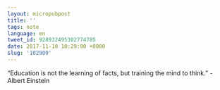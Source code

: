 ```yaml
---
layout: micropubpost
title: ''
tags: note
language: en
tweet_id: 928932495302774785
date: 2017-11-10 10:29:00 +0000
slug: '102900'
---
```

“Education is not the learning of facts, but training the mind to think.” - Albert Einstein
